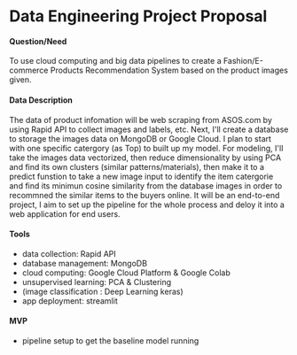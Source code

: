 # Data Engineering Project Proposal


#### Question/Need 
To use cloud computing and big data pipelines to create a Fashion/E-commerce Products Recommendation System based on the product images given.   


#### Data Description
The data of product infomation will be web scraping from ASOS.com by using Rapid API to collect images and labels, etc. Next, I'll create a database to storage the images data on MongoDB or Google Cloud.
I plan to start with one specific catergory (as Top) to built up my model. For modeling, I'll take the images data vectorized, then reduce dimensionality by using PCA and find its own clusters (similar patterns/materials), then make it to a predict funstion to take a new image input to identify the item catergorie and find its minimun cosine similarity from the database images in order to recommned the similar items to the buyers online. It will be an end-to-end project, I aim to set up the pipeline for the whole process and deloy it into a web application for end users. 



#### Tools
- data collection: Rapid API
- database management: MongoDB
- cloud computing: Google Cloud Platform & Google Colab
- unsupervised learning: PCA & Clustering
- (image classification : Deep Learning keras)
- app deployment: streamlit



#### MVP
- pipeline setup to get the baseline model running

